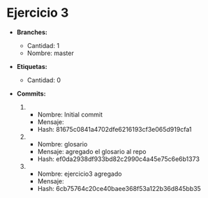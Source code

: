 # Ejercicio 3

* __Branches:__
    * Cantidad: 1
    * Nombre: master

* __Etiquetas:__
    * Cantidad: 0

* __Commits:__
    1.  * Nombre: Initial commit
        * Mensaje: 
        * Hash: 81675c0841a4702dfe6216193cf3e065d919cfa1
    2.  * Nombre: glosario
        * Mensaje: agregado el glosario al repo
        * Hash: ef0da2938df933bd82c2990c4a45e75c6e6b1373
    3.  * Nombre: ejercicio3 agregado
        * Mensaje: 
        * Hash: 6cb75764c20ce40baee368f53a122b36d845bb35